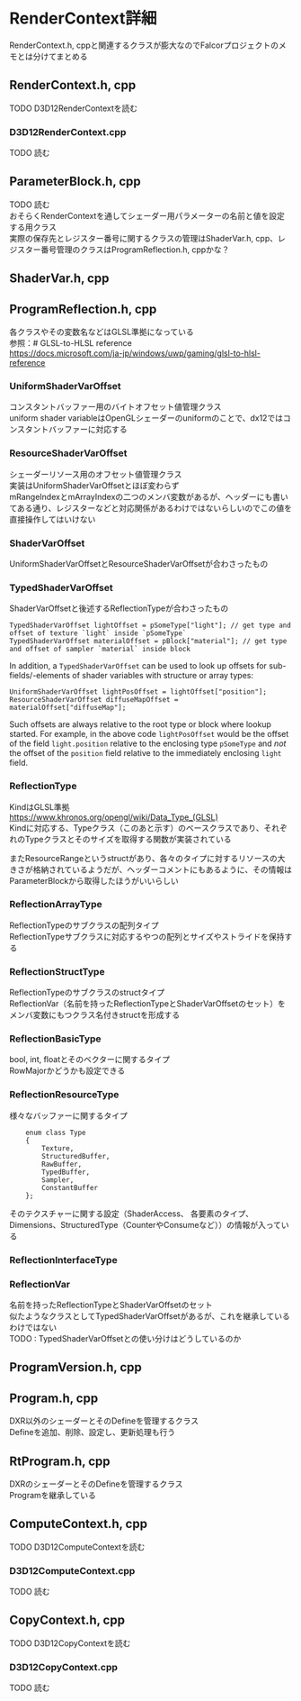 # RenderContext詳細

RenderContext.h, cppと関連するクラスが膨大なのでFalcorプロジェクトのメモとは分けてまとめる  

## RenderContext.h, cpp
TODO    D3D12RenderContextを読む  


### D3D12RenderContext.cpp
TODO   読む  

## ParameterBlock.h, cpp
TODO   読む  
おそらくRenderContextを通してシェーダー用パラメーターの名前と値を設定する用クラス  
実際の保存先とレジスター番号に関するクラスの管理はShaderVar.h, cpp、レジスター番号管理のクラスはProgramReflection.h, cppかな？  

## ShaderVar.h, cpp
 
## ProgramReflection.h, cpp

各クラスやその変数名などはGLSL準拠になっている  
 参照：# GLSL-to-HLSL reference  
 https://docs.microsoft.com/ja-jp/windows/uwp/gaming/glsl-to-hlsl-reference

### UniformShaderVarOffset
コンスタントバッファー用のバイトオフセット値管理クラス  
 uniform shader variableはOpenGLシェーダーのuniformのことで、dx12ではコンスタントバッファーに対応する  

### ResourceShaderVarOffset
シェーダーリソース用のオフセット値管理クラス  
実装はUniformShaderVarOffsetとほぼ変わらず  
mRangeIndexとmArrayIndexの二つのメンバ変数があるが、ヘッダーにも書いてある通り、レジスターなどと対応関係があるわけではないらしいのでこの値を直接操作してはいけない  

### ShaderVarOffset
UniformShaderVarOffsetとResourceShaderVarOffsetが合わさったもの  

### TypedShaderVarOffset
ShaderVarOffsetと後述するReflectionTypeが合わさったもの  

    TypedShaderVarOffset lightOffset = pSomeType["light"]; // get type and offset of texture `light` inside `pSomeType`
    TypedShaderVarOffset materialOffset = pBlock["material"]; // get type and offset of sampler `material` inside block

 In addition, a `TypedShaderVarOffset` can be used to look up offsets for sub-fields/-elements of shader variables with structure or array types:
    
    UniformShaderVarOffset lightPosOffset = lightOffset["position"];
    ResourceShaderVarOffset diffuseMapOffset = materialOffset["diffuseMap"];
        
 Such offsets are always relative to the root type or block where lookup started.
    For example, in the above code `lightPosOffset` would be the offset of the  field `light.position` relative to the enclosing type `pSomeType` and *not*  the offset of the `position` field relative to the immediately enclosing `light` field.

### ReflectionType
KindはGLSL準拠  
https://www.khronos.org/opengl/wiki/Data_Type_(GLSL)  
Kindに対応する、Typeクラス（このあと示す）のベースクラスであり、それぞれのTypeクラスとそのサイズを取得する関数が実装されている  

またResourceRangeというstructがあり、各々のタイプに対するリソースの大きさが格納されているようだが、ヘッダーコメントにもあるように、その情報はParameterBlockから取得したほうがいいらしい  

### ReflectionArrayType
ReflectionTypeのサブクラスの配列タイプ  
ReflectionTypeサブクラスに対応するやつの配列とサイズやストライドを保持する  

### ReflectionStructType
ReflectionTypeのサブクラスのstructタイプ  
ReflectionVar（名前を持ったReflectionTypeとShaderVarOffsetのセット）をメンバ変数にもつクラス名付きstructを形成する  

### ReflectionBasicType
bool, int, floatとそのベクターに関するタイプ  
RowMajorかどうかも設定できる  

### ReflectionResourceType
様々なバッファーに関するタイプ  

        enum class Type
        {
            Texture,
            StructuredBuffer,
            RawBuffer,
            TypedBuffer,
            Sampler,
            ConstantBuffer
        };
          
そのテクスチャーに関する設定（ShaderAccess、 各要素のタイプ、Dimensions、StructuredType（CounterやConsumeなど））の情報が入っている  


### ReflectionInterfaceType



### ReflectionVar
名前を持ったReflectionTypeとShaderVarOffsetのセット  
似たようなクラスとしてTypedShaderVarOffsetがあるが、これを継承しているわけではない  
TODO : TypedShaderVarOffsetとの使い分けはどうしているのか  

## ProgramVersion.h, cpp


## Program.h, cpp
DXR以外のシェーダーとそのDefineを管理するクラス  
Defineを追加、削除、設定し、更新処理も行う  

## RtProgram.h, cpp
DXRのシェーダーとそのDefineを管理するクラス  
Programを継承している  


## ComputeContext.h, cpp
TODO    D3D12ComputeContextを読む  


### D3D12ComputeContext.cpp
TODO   読む  



## CopyContext.h, cpp
TODO  D3D12CopyContextを読む  


### D3D12CopyContext.cpp
TODO  読む  

<!--stackedit_data:
eyJoaXN0b3J5IjpbMTEzMTI4NjU5MiwtMTQ0MDc2NTYyNSw0Mj
UzNDg0NTksLTEzMjE2Njg1OTYsMzEzNjYwMjM1LC0xMTA2MzY3
NzQ1LDE5OTc5NzUxNDcsLTIxMDc5MTk4OTYsLTgxODUwMTk1OC
wtMTExODAxMzEwMyw5OTUwNjQxMDksMjA2MjQ5MTc1MCwtOTYy
MjA3NDg4LC03NTE1NTc1ODIsMTk1Mzc1MjEyNCw5Nzc2NTU0Nz
csMTA0ODg5NTQ4MCwtMTA0MTkyMTYyNSw0MDIzODE0NjYsLTEx
MzQ3Njk2NTJdfQ==
-->
